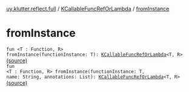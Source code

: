 [uy.klutter.reflect.full](../index.md) / [KCallableFuncRefOrLambda](index.md) / [fromInstance](.)


# fromInstance
<code>fun <T : Function<R>, R> fromInstance(functionInstance: T): [KCallableFuncRefOrLambda](index.md)<T, R></code> [(source)](https://github.com/kohesive/klutter/blob/master/reflect-full-jdk6/src/main/kotlin/uy/klutter/reflect/full/KT-9005.kt#L11)<br/><code>fun <T : Function<R>, R> fromInstance(functionInstance: T, name: String, annotations: List<Annotation>): [KCallableFuncRefOrLambda](index.md)<T, R></code> [(source)](https://github.com/kohesive/klutter/blob/master/reflect-full-jdk6/src/main/kotlin/uy/klutter/reflect/full/KT-9005.kt#L16)<br/>

